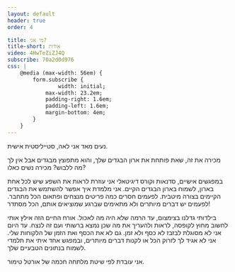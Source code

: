 ```yaml
---
layout: default
header: true
order: 4

title: מי אני?
title-short: אודות
video: 4HwTeZiZJ4Q
subscribe: 70a2d0d976
css: |
    @media (max-width: 56em) {
        form.subscribe {
                width: initial;
            max-width: 23.2em;
            padding-right: 1.6em;
            padding-left: 1.6em;
            margin-bottom: 4em;
        }
    }
---
```


נעים מאד אני לאה, סטייליסטית אישית.

מכירה את זה, שאת פותחת את ארון הבגדים שלך, והוא מתפוצץ מבגדים אבל אין לך מה ללבוש?
מכירה נשים כאלו?

במפגשים אישיים, סדנאות וקורס דיגיטאלי אני עוזרת לראות את השפע שיש לכל אחת בארון, לשמוח בארון הבגדים הקיים. אני מלמדת איך אפשר להשתמש את הבגדים הקיימים בצורה מיטבית. לפעמים חסרים כמה פריטים מנצחים ופתאום הכל מתחבר. לפעמים יש דברים מיותרים ולא מתאימים שברגע שמוציאים אותם, הכל מסתדר!

בילדותי גדלנו בצימצום, עד הרמה שלא היה מה לאכול. אורח החיים הזה אילץ אותי לחשוב מחוץ לקופסה, לראות ולהעריך את מה שכן נמצא ברשותי ועם זה לנצח.
עד היום אני לא מסוגלת לבזבז לא כסף ולא זמן. גם לא את הכסף ואת הזמן של הלקוחות שלי.
אני לא אגיד לך לזרוק הכל או לקנות דברים מיותרים, ובמפגש אחד איתי את תלמדי לשמוח בנתונים הטבעיים שלך.

אני עובדת לפי שיטת מלתחה חכמה של אורטל טימור.
